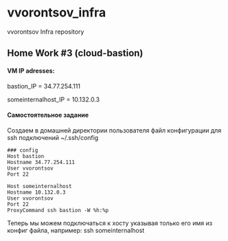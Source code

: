 # vvorontsov_infra
vvorontsov Infra repository

## Home Work #3 (cloud-bastion)
#### VM IP adresses:
bastion_IP = 34.77.254.111

someinternalhost_IP = 10.132.0.3

#### Самостоятельное задание
Создаем в домашней директории пользователя файл конфигурации для ssh подключений ~/.ssh/config
```
### config
Host bastion
Hostname 34.77.254.111
User vvorontsov
Port 22

Host someinternalhost
Hostname 10.132.0.3
User vvorontsov
Port 22
ProxyCommand ssh bastion -W %h:%p
```

Теперь мы можем подключаться к хосту указывая только его имя из конфиг файла, например: ssh someinternalhost
